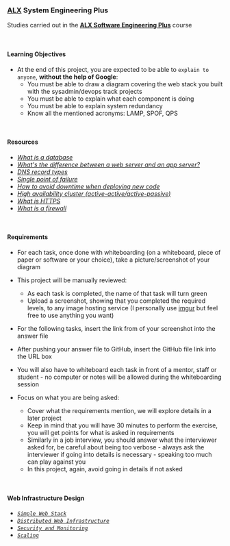 ### [ALX](https://www.alxafrica.com/) System Engineering Plus

Studies carried out in the **[ALX Software Engineering Plus](https://www.alxafrica.com/software-engineering-plus/)** course

<br />

#### Learning Objectives

* At the end of this project, you are expected to be able to `explain to anyone`, **without the help of Google**:
    * You must be able to draw a diagram covering the web stack you built with the sysadmin/devops track projects
    * You must be able to explain what each component is doing
    * You must be able to explain system redundancy
    * Know all the mentioned acronyms: LAMP, SPOF, QPS

<br />

#### Resources

* _[What is a database](https://www.oracle.com/ke/database/what-is-database/)_
* _[What's the difference between a web server and an app server?](https://www.infoworld.com/article/2077354/app-server-web-server-what-s-the-difference.html)_
* _[DNS record types](https://www.site24x7.com/learn/dns-record-types.html)_
* _[Single point of failure](https://avinetworks.com/glossary/single-point-of-failure/)_
* _[How to avoid downtime when deploying new code](https://softwareengineering.stackexchange.com/questions/35063/how-do-you-update-your-production-codebase-database-schema-without-causing-downt#answers-header)_
* _[High availability cluster (active-active/active-passive)](https://docs.oracle.com/cd/E17904_01/core.1111/e10106/intro.htm#ASHIA714)_
* _[What is HTTPS](https://www.instantssl.com/http-vs-https)_
* _[What is a firewall](https://www.webopedia.com/definitions/firewall/)_

<br />

#### Requirements

* For each task, once done with whiteboarding (on a whiteboard, piece of paper or software or your choice), take a picture/screenshot of your diagram

* This project will be manually reviewed:
    * As each task is completed, the name of that task will turn green
    * Upload a screenshot, showing that you completed the required levels, to any image hosting service (I personally use [imgur](https://imgur.com/) but feel free to use anything you want)

* For the following tasks, insert the link from of your screenshot into the answer file

* After pushing your answer file to GitHub, insert the GitHub file link into the URL box

* You will also have to whiteboard each task in front of a mentor, staff or student - no computer or notes will be allowed during the whiteboarding session

* Focus on what you are being asked:
    * Cover what the requirements mention, we will explore details in a later project
    * Keep in mind that you will have 30 minutes to perform the exercise, you will get points for what is asked in requirements
    * Similarly in a job interview, you should answer what the interviewer asked for, be careful about being too verbose - always ask the interviewer if going into details is necessary - speaking too much can play against you
    * In this project, again, avoid going in details if not asked

<br />

#### Web Infrastructure Design

* _[`Simple Web Stack`](0-simple_web_stack)_
* _[`Distributed Web Infrastructure`](1-distributed_web_infrastructure)_
* _[`Security and Monitoring`](2-secured_and_monitored_web_infrastructure)_
* _[`Scaling`](3-scale_up)_

<br />

